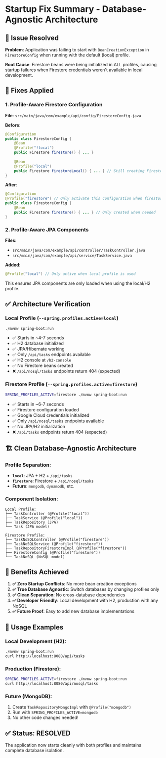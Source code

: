 # Startup Fix Summary - Database-Agnostic Architecture

## 🚨 Issue Resolved
**Problem**: Application was failing to start with `BeanCreationException` in `FirestoreConfig` when running with the default (local) profile.

**Root Cause**: Firestore beans were being initialized in ALL profiles, causing startup failures when Firestore credentials weren't available in local development.

## 🔧 Fixes Applied

### 1. **Profile-Aware Firestore Configuration**
**File**: `src/main/java/com/example/api/config/FirestoreConfig.java`

**Before**:
```java
@Configuration
public class FirestoreConfig {
    @Bean
    @Profile("!local")
    public Firestore firestore() { ... }
    
    @Bean
    @Profile("local")
    public Firestore firestoreLocal() { ... } // Still creating Firestore beans!
}
```

**After**:
```java
@Configuration
@Profile("firestore") // Only activate this configuration when firestore profile is active
public class FirestoreConfig {
    @Bean
    public Firestore firestore() { ... } // Only created when needed
}
```

### 2. **Profile-Aware JPA Components**
**Files**: 
- `src/main/java/com/example/api/controller/TaskController.java`
- `src/main/java/com/example/api/service/TaskService.java`

**Added**:
```java
@Profile("local") // Only active when local profile is used
```

This ensures JPA components are only loaded when using the local/H2 profile.

## ✅ Architecture Verification

### **Local Profile** (`--spring.profiles.active=local`)
```bash
./mvnw spring-boot:run
```
- ✅ Starts in ~4-7 seconds
- ✅ H2 database initialized 
- ✅ JPA/Hibernate working
- ✅ Only `/api/tasks` endpoints available
- ✅ H2 console at `/h2-console`
- ✅ No Firestore beans created
- ❌ `/api/nosql/tasks` endpoints return 404 (expected)

### **Firestore Profile** (`--spring.profiles.active=firestore`)
```bash
SPRING_PROFILES_ACTIVE=firestore ./mvnw spring-boot:run
```
- ✅ Starts in ~6-7 seconds
- ✅ Firestore configuration loaded
- ✅ Google Cloud credentials initialized
- ✅ Only `/api/nosql/tasks` endpoints available
- ✅ No JPA/H2 initialization
- ❌ `/api/tasks` endpoints return 404 (expected)

## 🏗️ Clean Database-Agnostic Architecture

### **Profile Separation**:
- **`local`**: JPA + H2 + `/api/tasks`
- **`firestore`**: Firestore + `/api/nosql/tasks`
- **Future**: `mongodb`, `dynamodb`, etc.

### **Component Isolation**:
```
Local Profile:
├── TaskController (@Profile("local"))
├── TaskService (@Profile("local"))
├── TaskRepository (JPA)
└── Task (JPA model)

Firestore Profile:
├── TaskNoSQLController (@Profile("firestore"))
├── TaskNoSQLService (@Profile("firestore"))
├── TaskRepositoryFirestoreImpl (@Profile("firestore"))
├── FirestoreConfig (@Profile("firestore"))
└── TaskNoSQL (NoSQL model)
```

## 🎯 Benefits Achieved

1. **✅ Zero Startup Conflicts**: No more bean creation exceptions
2. **✅ True Database Agnostic**: Switch databases by changing profiles only
3. **✅ Clean Separation**: No cross-database dependencies
4. **✅ Developer Friendly**: Local development with H2, production with any NoSQL
5. **✅ Future Proof**: Easy to add new database implementations

## 🚀 Usage Examples

### **Local Development (H2)**:
```bash
./mvnw spring-boot:run
curl http://localhost:8080/api/tasks
```

### **Production (Firestore)**:
```bash
SPRING_PROFILES_ACTIVE=firestore ./mvnw spring-boot:run
curl http://localhost:8080/api/nosql/tasks
```

### **Future (MongoDB)**:
1. Create `TaskRepositoryMongoImpl` with `@Profile("mongodb")`
2. Run with `SPRING_PROFILES_ACTIVE=mongodb`
3. No other code changes needed!

## ✅ Status: **RESOLVED** 
The application now starts cleanly with both profiles and maintains complete database isolation.
